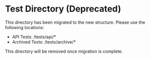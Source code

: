 # Test Directory (Deprecated)

This directory has been migrated to the new structure.
Please use the following locations:

- API Tests: /tests/api/*
- Archived Tests: /tests/archive/*

This directory will be removed once migration is complete.
